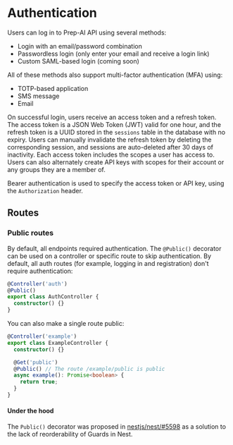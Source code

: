 # Authentication

Users can log in to Prep-AI API using several methods:

- Login with an email/password combination
- Passwordless login (only enter your email and receive a login link)
- Custom SAML-based login (coming soon)

All of these methods also support multi-factor authentication (MFA) using:

- TOTP-based application
- SMS message
- Email

On successful login, users receive an access token and a refresh token. The access token is a JSON Web Token (JWT) valid for one hour, and the refresh token is a UUID stored in the `sessions` table in the database with no expiry. Users can manually invalidate the refresh token by deleting the corresponding session, and sessions are auto-deleted after 30 days of inactivity. Each access token includes the scopes a user has access to. Users can also alternately create API keys with scopes for their account or any groups they are a member of.

Bearer authentication is used to specify the access token or API key, using the `Authorization` header.

## Routes

### Public routes

By default, all endpoints required authentication. The `@Public()` decorator can be used on a controller or specific route to skip authentication. By default, all auth routes (for example, logging in and registration) don't require authentication:

```ts
@Controller('auth')
@Public()
export class AuthController {
  constructor() {}
}
```

You can also make a single route public:

```ts
@Controller('example')
export class ExampleController {
  constructor() {}

  @Get('public')
  @Public() // The route /example/public is public
  async example(): Promise<boolean> {
    return true;
  }
}
```

#### Under the hood

The `Public()` decorator was proposed in [nestjs/nest/#5598](https://github.com/nestjs/nest/issues/5598) as a solution to the lack of reorderability of Guards in Nest.